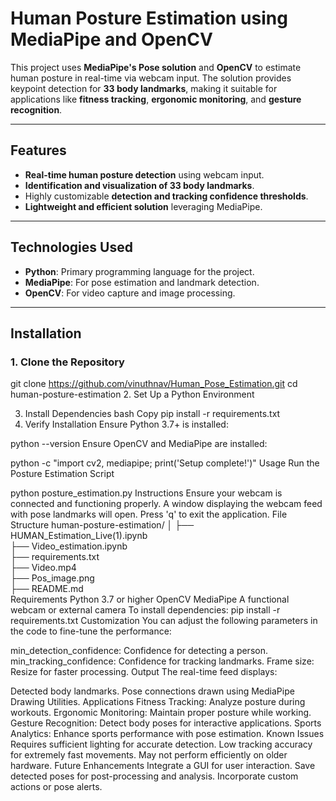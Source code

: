 # Human Posture Estimation using MediaPipe and OpenCV

This project uses **MediaPipe's Pose solution** and **OpenCV** to estimate human posture in real-time via webcam input. The solution provides keypoint detection for **33 body landmarks**, making it suitable for applications like **fitness tracking**, **ergonomic monitoring**, and **gesture recognition**.

---

## Features
- **Real-time human posture detection** using webcam input.
- **Identification and visualization of 33 body landmarks**.
- Highly customizable **detection and tracking confidence thresholds**.
- **Lightweight and efficient solution** leveraging MediaPipe.

---

## Technologies Used
- **Python**: Primary programming language for the project.
- **MediaPipe**: For pose estimation and landmark detection.
- **OpenCV**: For video capture and image processing.

---

## Installation

### 1. Clone the Repository
git clone https://github.com/vinuthnav/Human_Pose_Estimation.git
cd human-posture-estimation
2. Set Up a Python Environment
  
3. Install Dependencies
bash
Copy
pip install -r requirements.txt
4. Verify Installation
Ensure Python 3.7+ is installed:

python --version
Ensure OpenCV and MediaPipe are installed:

python -c "import cv2, mediapipe; print('Setup complete!')"
Usage
Run the Posture Estimation Script

python posture_estimation.py
Instructions
Ensure your webcam is connected and functioning properly.
A window displaying the webcam feed with pose landmarks will open.
Press 'q' to exit the application.
File Structure
human-posture-estimation/
│
├── HUMAN_Estimation_Live(1).ipynb  
├── Video_estimation.ipynb           
├── requirements.txt                 
├── Video.mp4                       
├── Pos_image.png                    
├── README.md                       
Requirements
Python 3.7 or higher
OpenCV
MediaPipe
A functional webcam or external camera
To install dependencies:
pip install -r requirements.txt
Customization
You can adjust the following parameters in the code to fine-tune the performance:

min_detection_confidence: Confidence for detecting a person.
min_tracking_confidence: Confidence for tracking landmarks.
Frame size: Resize for faster processing.
Output
The real-time feed displays:

Detected body landmarks.
Pose connections drawn using MediaPipe Drawing Utilities.
Applications
Fitness Tracking: Analyze posture during workouts.
Ergonomic Monitoring: Maintain proper posture while working.
Gesture Recognition: Detect body poses for interactive applications.
Sports Analytics: Enhance sports performance with pose estimation.
Known Issues
Requires sufficient lighting for accurate detection.
Low tracking accuracy for extremely fast movements.
May not perform efficiently on older hardware.
Future Enhancements
Integrate a GUI for user interaction.
Save detected poses for post-processing and analysis.
Incorporate custom actions or pose alerts.
